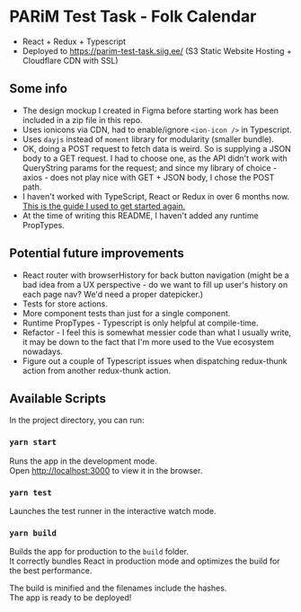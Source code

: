 # PARiM Test Task - Folk Calendar

* React + Redux + Typescript
* Deployed to https://parim-test-task.siig.ee/ (S3 Static Website Hosting + 
Cloudflare CDN with SSL)

## Some info

* The design mockup I created in Figma before starting work has been included
in a zip file in this repo.
* Uses ionicons via CDN, had to enable/ignore `<ion-icon />` in Typescript.
* Uses `dayjs` instead of `moment` library for modularity (smaller bundle).
* OK, doing a POST request to fetch data is weird. So is supplying a JSON body
to a GET request. I had to choose one, as the API didn't work with QueryString
params for the request; and since my library of choice - axios - does not play
nice with GET + JSON body, I chose the POST path.
* I haven't worked with TypeScript, React or Redux in over 6 months now.
[This is the guide I used to get started again.](https://levelup.gitconnected.com/set-up-a-typescript-react-redux-project-35d65f14b869)
* At the time of writing this README, I haven't added any runtime PropTypes.

## Potential future improvements
* React router with browserHistory for back button navigation (might be a bad
idea from a UX perspective - do we want to fill up user's history on each page
nav? We'd need a proper datepicker.)
* Tests for store actions.
* More component tests than just for a single component.
* Runtime PropTypes - Typescript is only helpful at compile-time.
* Refactor - I feel this is somewhat messier code than what I usually write,
it may be down to the fact that I'm more used to the Vue ecosystem nowadays.
* Figure out a couple of Typescript issues when dispatching redux-thunk
action from another redux-thunk action.

## Available Scripts

In the project directory, you can run:

### `yarn start`

Runs the app in the development mode.<br />
Open [http://localhost:3000](http://localhost:3000) to view it in the browser.

### `yarn test`
Launches the test runner in the interactive watch mode.

### `yarn build`

Builds the app for production to the `build` folder.<br />
It correctly bundles React in production mode and optimizes the build for the best performance.

The build is minified and the filenames include the hashes.<br />
The app is ready to be deployed!
